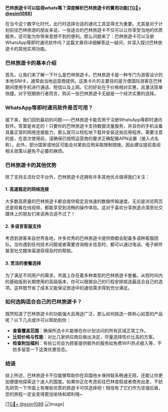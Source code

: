 **巴林旅遊卡可以註冊whats嗎？深度解析巴林旅遊卡的實用功能[[TG💪+ @esim1088](https://t.me/s/esim1088)]**

在当今这个数字化时代，出行时选择合适的通讯工具显得尤为重要。尤其是对于计划前往巴林旅游的朋友来说，一张适合的巴林旅遊卡不仅可以让你享受当地的优质服务，还可能为你带来意想不到的便利。那么问题来了：巴林旅遊卡可以注册WhatsApp等即时通讯软件吗？这篇文章将详细解答这一疑问，并深入探讨巴林旅遊卡的其他实用功能。

### 巴林旅遊卡的基本介绍

首先，让我们来了解一下什么是巴林旅遊卡。巴林旅遊卡是一种专门为游客设计的本地SIM卡，通常由当地运营商提供。这类卡片的主要目的是方便国际游客在巴林期间使用手机进行通话、短信以及上网。它的好处在于价格相对实惠，且激活简单快捷。对于短期旅行者而言，购买一张巴林旅遊卡无疑是一个经济实惠的选择。

### WhatsApp等即时通讯软件是否可用？

接下来，我们回到最初的问题——巴林旅遊卡能否用于注册WhatsApp等即时通讯软件。答案是肯定的！只要你的巴林旅遊卡支持数据流量服务，并且你的手机设备具备正常的网络连接能力，那么就可以轻松地下载并安装这些应用程序。需要注意的是，在首次使用前，请确保已按照运营商的要求正确配置APN设置（接入点名称）。此外，部分国家或地区可能会对某些应用采取限制措施，因此建议提前查阅相关政策以避免不必要的麻烦。

### 巴林旅遊卡的其他优势

除了支持主流社交平台外，巴林旅遊卡还拥有许多其他优点值得我们关注：

#### 1. 高速稳定的网络连接
大多数高质量的巴林旅遊卡都会提供稳定且快速的数据传输速度。无论是浏览网页还是观看在线视频，都能享受到流畅的操作体验。这对于喜欢分享旅途点滴至社交媒体上的朋友们来说再合适不过了！

#### 2. 多语言客服支持
考虑到游客来自世界各地，许多优秀的巴林旅遊卡提供商都会配备多语种客服团队。当你遇到任何技术问题或者需要咨询相关信息时，都可以通过电话、电子邮件甚至社交媒体渠道获得及时的帮助。

#### 3. 灵活的套餐选择
为了满足不同用户的需求，市面上存在着多种类型的巴林旅遊卡套餐。从短时间内的基础版到长期使用的高级版本，你可以根据自己的行程安排挑选最适合自己的选项。这样既节省了成本又能保证旅途中的通信需求得到充分满足。

### 如何选购适合自己的巴林旅遊卡？

既然知道了巴林旅遊卡的功能强大且用途广泛，那么如何挑选一款称心如意的产品呢？以下几点或许可以帮助到你：

- **查看覆盖范围**：确保所选卡片能够在你计划访问的所有区域正常工作。
- **比较价格与性能**：对比几家供应商后做出决定，尽量选择性价比高的方案。
- **检查附加福利**：有些公司会为顾客提供额外的服务如免费WiFi热点接入等，不妨多留意一下这类优惠信息。

### 结语

综上所述，巴林旅遊卡不仅能够帮助你在异国他乡保持联系畅通无阻，还能让你更加便捷地探索这个迷人的国度。如果你正在考虑前往巴林度假或者商务出差，不妨先研究一下市面上有哪些优质的旅遊卡可供选择吧！相信有了它们作为坚强后盾，您的旅程一定会变得更加愉快和顺利哦~

[[TG💪+ @esim1088](https://t.me/s/esim1088) ![Image](https://i.postimg.cc/4NQfJmqS/Snipaste-2025-05-13-00-14-12.png)]